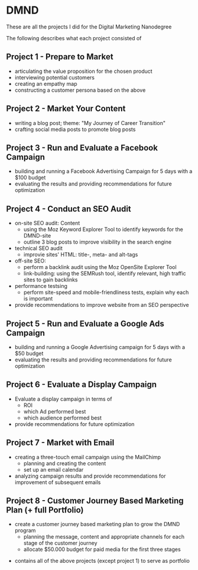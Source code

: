 # DMND
These are all the projects I did for the Digital Marketing Nanodegree

The following describes what each project consisted of

## Project 1 - Prepare to Market

* articulating the value proposition for the chosen product
* interviewing potential customers
* creating an empathy map
* constructing a customer persona based on the above

## Project 2 - Market Your Content

* writing a blog post; theme: "My Journey of Career Transition"
* crafting social media posts to promote blog posts

## Project 3 - Run and Evaluate a Facebook Campaign

* building and running a Facebook Advertising Campaign for 5 days with a $100 budget
* evaluating the results and providing recommendations for future optimization 

## Project 4 - Conduct an SEO Audit

* on-site SEO audit: Content
    - using the Moz Keyword Explorer Tool to identify keywords for the DMND-site
    - outline 3 blog posts to improve visibility in the search engine
* technical SEO audit
    - improvie sites' HTML: title-, meta- and alt-tags
* off-site SEO:
    - perform a backlink audit using the Moz OpenSite Explorer Tool
    - link-building: using the SEMRush tool, identify relevant, high traffic sites to gain backlinks
* performance testsing
    - perform site-speed and mobile-friendliness tests, explain why each is important
* provide recommendations to improve website from an SEO perspective

## Project 5 - Run and Evaluate a Google Ads Campaign

* building and running a Google Advertising campaign for 5 days with a $50 budget
* evaluating the results and providing recommendations for future optimization 

## Project 6 - Evaluate a Display Campaign

* Evaluate a display campaign in terms of 
    - ROI
    - which Ad performed best
    - which audience performed best
* provide recommendations for future optimization

## Project 7 - Market with Email

* creating a three-touch email campaign using the MailChimp
    - planning and creating the content
    - set up an email calendar
* analyzing campaign results and provide recommendations for improvement of subsequent emails

## Project 8 - Customer Journey Based Marketing Plan (+ full Portfolio)

* create a customer journey based marketing plan to grow the DMND program
    - planning the message, content and appropriate channels for each stage of the customer journey
    - allocate $50.000 budget for paid media for the first three stages

+ contains all of the above projects (except project 1) to serve as portfolio
